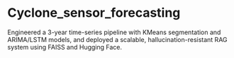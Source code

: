 # Cyclone_sensor_forecasting
Engineered a 3-year time-series pipeline with KMeans segmentation and ARIMA/LSTM models, and deployed a scalable, hallucination-resistant RAG system using FAISS and Hugging Face. 
